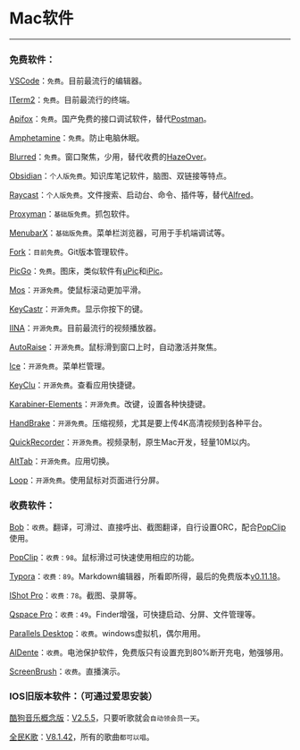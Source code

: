 # Mac软件

------

### 免费软件：

[VSCode](https://code.visualstudio.com/)：`免费`。目前最流行的编辑器。

[ITerm2](https://iterm2.com/)：`免费`。目前最流行的终端。

[Apifox](https://www.apifox.cn/)：`免费`。国产免费的接口调试软件，替代[Postman](https://www.postman.com/)。

[Amphetamine](https://apps.apple.com/cn/app/amphetamine/id937984704?mt=12)：`免费`。防止电脑休眠。

[Blurred](https://apps.apple.com/cn/app/blurred/id1497527363?mt=12)：`免费`。窗口聚焦，少用，替代收费的[HazeOver](https://apps.apple.com/cn/app/hazeover-%E5%B9%B2%E6%89%B0%E8%B0%83%E8%8A%82%E5%99%A8/id430798174?mt=12)。

[Obsidian](https://obsidian.md/)：`个人版免费`。知识库笔记软件，脑图、双链接等特点。

[Raycast](https://www.raycast.com/)：`个人版免费`。文件搜索、启动台、命令、插件等，替代[Alfred](https://www.alfredapp.com/)。

[Proxyman](https://proxyman.io/)：`基础版免费`。抓包软件。

[MenubarX](https://apps.apple.com/cn/app/menubarx/id1575588022?mt=12)：`基础版免费`。菜单栏浏览器，可用于手机端调试等。

[Fork](https://fork.dev/)：`目前免费`。Git版本管理软件。

[PicGo](https://molunerfinn.com/PicGo/)：`免费`。图床，类似软件有[uPic](https://github.com/gee1k/uPic)和[iPic](https://apps.apple.com/cn/app/ipic-markdown-%E5%9B%BE%E5%BA%8A%E5%B7%A5%E5%85%B7/id1101244278?mt=12)。

[Mos](https://github.com/Caldis/Mos/releases/)：`开源免费`。使鼠标滚动更加平滑。

[KeyCastr](https://github.com/keycastr/keycastr)：`开源免费`。显示你按下的键。

[IINA](https://github.com/iina/iina)：`开源免费`。目前最流行的视频播放器。

[AutoRaise](https://github.com/sbmpost/AutoRaise)：`开源免费`。鼠标滑到窗口上时，自动激活并聚焦。

[Ice](https://github.com/jordanbaird/Ice)：`开源免费`。菜单栏管理。

[KeyClu](https://github.com/Anze/KeyCluCask)：`开源免费`。查看应用快捷键。

[Karabiner-Elements](https://github.com/pqrs-org/Karabiner-Elements)：`开源免费`。改键，设置各种快捷键。

[HandBrake](https://github.com/HandBrake/HandBrake)：`开源免费`。压缩视频，尤其是要上传4K高清视频到各种平台。

[QuickRecorder](https://github.com/lihaoyun6/QuickRecorder)：`开源免费`。视频录制，原生Mac开发，轻量10M以内。

[AltTab](https://github.com/lwouis/alt-tab-macos)：`开源免费`。应用切换。

[Loop](https://github.com/MrKai77/Loop)：`开源免费`。使用鼠标对页面进行分屏。



### 收费软件：

[Bob](https://github.com/ripperhe/Bob)：`收费`。翻译，可滑过、直接呼出、截图翻译，自行设置ORC，配合[PopClip](https://pilotmoon.com/popclip/)使用。

[PopClip](https://pilotmoon.com/popclip/)：`收费：98`。鼠标滑过可快速使用相应的功能。

[Typora](https://www.typora.net/)：`收费：89`。Markdown编辑器，所看即所得，最后的免费版本[v0.11.18](https://download.typora.io/mac/Typora-0.11.18.dmg)。

[IShot Pro](https://apps.apple.com/cn/app/ishot-pro-%E4%B8%93%E4%B8%9A%E7%9A%84%E6%88%AA%E5%9B%BE%E8%B4%B4%E5%9B%BE%E5%BD%95%E5%B1%8F%E5%BD%95%E9%9F%B3ocr%E7%BF%BB%E8%AF%91%E5%8F%96%E8%89%B2%E5%B7%A5%E5%85%B7/id1611347086?mt=12)：`收费：78`。截图、录屏等。

[Qspace Pro](https://qspace.awehunt.com/zh-cn/index.html)：`收费：49`。Finder增强，可快捷启动、分屏、文件管理等。

[Parallels Desktop](https://www.parallels.cn/)：`收费`。windows虚拟机，偶尔用用。

[AlDente](https://apphousekitchen.com/)：`收费`。电池保护软件，免费版只有设置充到80%断开充电，勉强够用。

[ScreenBrush](https://apps.apple.com/cn/app/screenbrush/id1233965871?mt=12)：`收费`。直播演示。



### IOS旧版本软件：（可通过爱思安装）

[酷狗音乐概念版](https://apps.apple.com/cn/app/%E9%85%B7%E7%8B%97%E6%A6%82%E5%BF%B5%E7%89%88-%E9%85%B7%E7%8B%97%E9%9F%B3%E4%B9%90%E5%8C%A0%E5%BF%83%E5%87%BA%E5%93%81/id1480205582)：[V2.5.5](https://apps.apple.com/cn/app/%E9%85%B7%E7%8B%97%E6%A6%82%E5%BF%B5%E7%89%88-%E9%85%B7%E7%8B%97%E9%9F%B3%E4%B9%90%E5%8C%A0%E5%BF%83%E5%87%BA%E5%93%81/id1480205582)，只要听歌就会`自动领会员一天`。

[全民K歌](https://apps.apple.com/cn/app/%E5%85%A8%E6%B0%91k%E6%AD%8C-%E4%BD%A0%E5%85%B6%E5%AE%9E%E5%BE%88%E4%BC%9A%E5%94%B1%E6%AD%8C/id910513149?sid=)：[V8.1.42](https://apps.apple.com/cn/app/%E5%85%A8%E6%B0%91k%E6%AD%8C-%E4%BD%A0%E5%85%B6%E5%AE%9E%E5%BE%88%E4%BC%9A%E5%94%B1%E6%AD%8C/id910513149?sid=)，所有的歌曲`都可以唱`。
